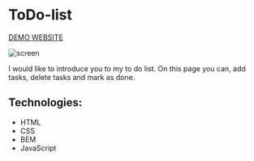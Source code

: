 # ToDo-list

[DEMO WEBSITE](https://pawelwalicki.github.io/todo-list/)

![screen](https://i.ibb.co/sjr57SF/todo-list.jpg)

I would like to introduce you to my to do list. On this page you can, add tasks, delete tasks and mark as done.
## Technologies:
- HTML
- CSS
- BEM
- JavaScript
